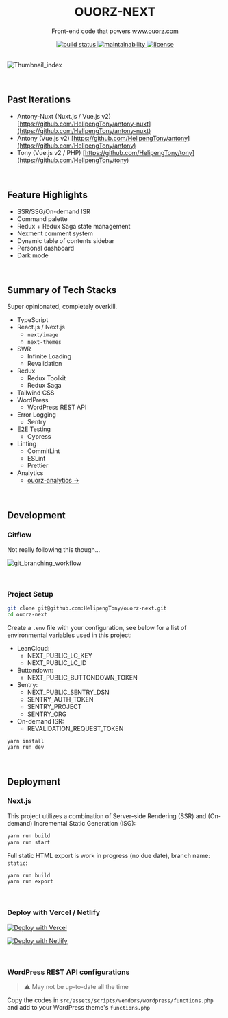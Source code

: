 <div align="center">
  <h1>OUORZ-NEXT</h1>
  <p>Front-end code that powers <a href="https://www.ouorz.com" target="_blank">www.ouorz.com</a></p>

  <a href="https://github.com/HelipengTony/ouorz-next">
    <img src="https://github.com/HelipengTony/ouorz-next/workflows/Tests/badge.svg?branch=main" alt="build status">
  </a>

  <a href="https://codeclimate.com/github/HelipengTony/ouorz-next/maintainability">
    <img src="https://api.codeclimate.com/v1/badges/241ce6373b176b12f511/maintainability" alt="maintainability" />
  </a>

  <a href="https://github.com/HelipengTony/ouorz-next">
    <img src="https://img.shields.io/github/license/HelipengTony/ouorz-next.svg" alt="license">
  </a>
</div>

<br/>

![Thumbnail_index](https://static.ouorz.com/screen-shot-ouorz-next.png)

<br/>

## Past Iterations
- Antony-Nuxt (Nuxt.js / Vue.js v2) [https://github.com/HelipengTony/antony-nuxt](https://github.com/HelipengTony/antony-nuxt)
- Antony (Vue.js v2) [https://github.com/HelipengTony/antony](https://github.com/HelipengTony/antony)
- Tony (Vue.js v2 / PHP) [https://github.com/HelipengTony/tony](https://github.com/HelipengTony/tony)

<br/>

## Feature Highlights

+ SSR/SSG/On-demand ISR
+ Command palette
+ Redux + Redux Saga state management
+ Nexment comment system
+ Dynamic table of contents sidebar
+ Personal dashboard
+ Dark mode

<br/>

## Summary of Tech Stacks
Super opinionated, completely overkill.

+ TypeScript
+ React.js / Next.js
  - `next/image`
  - `next-themes`
+ SWR
  - Infinite Loading
  - Revalidation
+ Redux
  - Redux Toolkit
  - Redux Saga
+ Tailwind CSS
+ WordPress
  - WordPress REST API
+ Error Logging
  - Sentry
+ E2E Testing
  - Cypress
+ Linting
  - CommitLint
  - ESLint
  - Prettier
+ Analytics
  - [ouorz-analytics →](https://github.com/HelipengTony/ouorz-analytics)

<br/>

## Development
### Gitflow
Not really following this though...

![git_branching_workflow](https://user-images.githubusercontent.com/21199796/135544887-50b1e78b-aa72-4e98-8f08-baac092cf393.jpg)

<br/>

### Project Setup
```bash
git clone git@github.com:HelipengTony/ouorz-next.git
cd ouorz-next
```

Create a `.env` file with your configuration, see below for a list of environmental variables used in this project:

+ LeanCloud:
  - NEXT_PUBLIC_LC_KEY
  - NEXT_PUBLIC_LC_ID
+ Buttondown:
  - NEXT_PUBLIC_BUTTONDOWN_TOKEN
+ Sentry:
  - NEXT_PUBLIC_SENTRY_DSN
  - SENTRY_AUTH_TOKEN
  - SENTRY_PROJECT
  - SENTRY_ORG
+ On-demand ISR:
  - REVALIDATION_REQUEST_TOKEN

```
yarn install
yarn run dev
```

<br/>

## Deployment
### Next.js
This project utilizes a combination of Server-side Rendering (SSR) and (On-demand) Incremental Static Generation (ISG):

```bash
yarn run build
yarn run start
```

Full static HTML export is work in progress (no due date), branch name: `static`:

```bash
yarn run build
yarn run export
```

<br/>

### Deploy with Vercel / Netlify

[![Deploy with Vercel](https://vercel.com/button)](https://vercel.com/new/clone?repository-url=https://github.com/HelipengTony/ouorz-next)

[![Deploy with Netlify](https://www.netlify.com/img/deploy/button.svg)](https://app.netlify.com/start/deploy?repository=https://github.com/HelipengTony/ouorz-next)

<br/>

### WordPress REST API configurations
> ⚠️ May not be up-to-date all the time

Copy the codes in `src/assets/scripts/vendors/wordpress/functions.php` and add to your WordPress theme's `functions.php`
